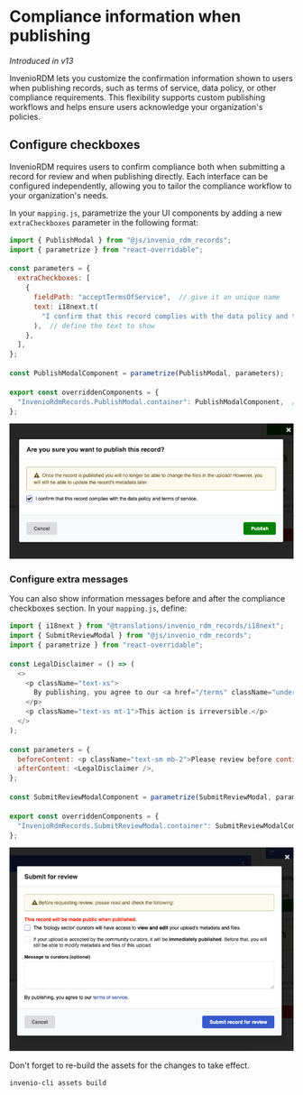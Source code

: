 # Compliance information when publishing

_Introduced in v13_

InvenioRDM lets you customize the confirmation information shown to users when publishing records, such as terms of service, data policy, or other compliance requirements. This flexibility supports custom publishing workflows and helps ensure users acknowledge your organization's policies.

## Configure checkboxes
InvenioRDM requires users to confirm compliance both when submitting a record for review and when publishing directly. Each interface can be configured independently, allowing you to tailor the compliance workflow to your organization's needs.

In your `mapping.js`, parametrize the your UI components by adding a new `extraCheckboxes` parameter in the following format:

```javascript
import { PublishModal } from "@js/invenio_rdm_records";
import { parametrize } from "react-overridable";

const parameters = {
  extraCheckboxes: [
    {
      fieldPath: "acceptTermsOfService",  // give it an unique name
      text: i18next.t(
        "I confirm that this record complies with the data policy and terms of service."
      ),  // define the text to show
    },
  ],
};

const PublishModalComponent = parametrize(PublishModal, parameters);

export const overriddenComponents = {
  "InvenioRdmRecords.PublishModal.container": PublishModalComponent,  // applied only to the confirmation box when publishing directly
};
```

![Publish modal with checkbox](imgs/compliance_checkboxes.png)

### Configure extra messages
You can also show information messages before and after the compliance checkboxes section. In your `mapping.js`, define:

```javascript
import { i18next } from "@translations/invenio_rdm_records/i18next";
import { SubmitReviewModal } from "@js/invenio_rdm_records";
import { parametrize } from "react-overridable";

const LegalDisclaimer = () => (
  <>
    <p className="text-xs">
      By publishing, you agree to our <a href="/terms" className="underline">terms of service</a>.
    </p>
    <p className="text-xs mt-1">This action is irreversible.</p>
  </>
);

const parameters = {
  beforeContent: <p className="text-sm mb-2">Please review before continuing:</p>,
  afterContent: <LegalDisclaimer />,
};

const SubmitReviewModalComponent = parametrize(SubmitReviewModal, parameters);

export const overriddenComponents = {
  "InvenioRdmRecords.SubmitReviewModal.container": SubmitReviewModalComponent,  // applied only to the confirmation box when submitting for review
};
```

![Submit Review modal with extra content](imgs/compliance_content.png)

Don't forget to re-build the assets for the changes to take effect.

```sh
invenio-cli assets build
```

